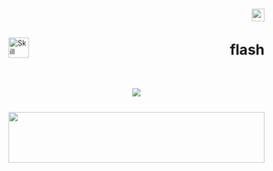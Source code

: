 <h6>
    <p align="right">
        <a href="https://discordapp.com/users/1143255509521141890">
            <img height="25" src="https://skillicons.dev/icons?i=discord&theme=dark"/>
        </a>
    </p>
</h6>

<img 
    src="https://skillicons.dev/icons?i=cpp,java,kotlin,idea,linux,docker,spring,mongodb,postgres,cassandra,redis&theme=dark" 
    height="40" 
    align="left" 
    alt="Skill Icons: C++, Visual Studio, Java, Kotlin, IntelliJ IDEA"
/>
<h1><p align="right">flash</p></h1>
<br>
<p align="center">
  <img src="https://github-readme-stats.vercel.app/api?username=variondev&theme=dark&show_icons=true&hide_border=true&count_private=true"/>  
</p>

<br>
<img height="100" src="https://count.getloli.com/get/@:a?theme=rule24" width="100%">
